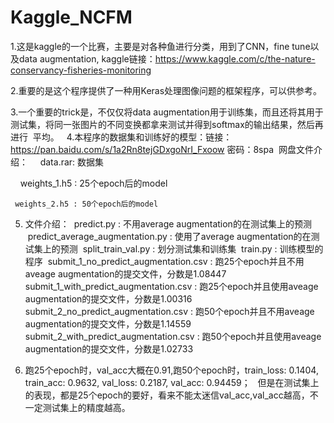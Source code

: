 # Kaggle_NCFM
1.这是kaggle的一个比赛，主要是对各种鱼进行分类，用到了CNN，fine tune以及data augmentation, kaggle链接：https://www.kaggle.com/c/the-nature-conservancy-fisheries-monitoring

2.重要的是这个程序提供了一种用Keras处理图像问题的框架程序，可以供参考。

3.一个重要的trick是，不仅仅将data augmentation用于训练集，而且还将其用于测试集，将同一张图片的不同变换都拿来测试并得到softmax的输出结果，然后再进行
  平均。
  
4.本程序的数据集和训练好的模型：链接：https://pan.baidu.com/s/1a2Rn8tejGDxgoNrI_Fxoow 密码：8spa
  网盘文件介绍：
     data.rar: 数据集

     weights_1.h5 : 25个epoch后的model

     weights_2.h5 : 50个epoch后的model

5. 文件介绍：
  predict.py : 不用average augmentation的在测试集上的预测
  predict_average_augmentation.py : 使用了average augmentation的在测试集上的预测
  split_train_val.py : 划分测试集和训练集
  train.py : 训练模型的程序
  submit_1_no_predict_augmentation.csv : 跑25个epoch并且不用aveage augmentation的提交文件，分数是1.08447
  submit_1_with_predict_augmentation.csv : 跑25个epoch并且使用aveage augmentation的提交文件，分数是1.00316
  submit_2_no_predict_augmentation.csv : 跑50个epoch并且不用aveage augmentation的提交文件，分数是1.14559
  submit_2_with_predict_augmentation.csv : 跑50个epoch并且使用aveage augmentation的提交文件，分数是1.02733

6. 跑25个epoch时，val_acc大概在0.91,跑50个epoch时，train_loss: 0.1404, train_acc: 0.9632, val_loss: 0.2187, val_acc: 0.94459；
   但是在测试集上的表现，都是25个epoch的要好，看来不能太迷信val_acc,val_acc越高，不一定测试集上的精度越高。
 


